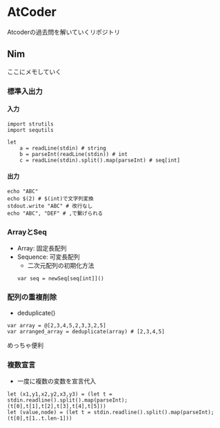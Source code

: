 # AtCoder
Atcoderの過去問を解いていくリポジトリ

## Nim
ここにメモしていく

### 標準入出力
#### 入力
```
import strutils
import sequtils

let 
    a = readLine(stdin) # string
    b = parseInt(readLine(stdin)) # int
    c = readLine(stdin).split().map(parseInt) # seq[int]
```

#### 出力
```
echo "ABC"
echo $(2) # $(int)で文字列変換
stdout.write "ABC" # 改行なし
echo "ABC", "DEF" # ,で繋げられる
```

### ArrayとSeq
- Array: 固定長配列
- Sequence: 可変長配列
    - 二次元配列の初期化方法
     ```
     var seq = newSeq[seq[int]]()
     ```

### 配列の重複削除
- deduplicate()

```
var array = @[2,3,4,5,2,3,3,2,5]
var arranged_array = deduplicate(array) # [2,3,4,5]
```

めっちゃ便利

### 複数宣言
- 一度に複数の変数を宣言代入

```
let (x1,y1,x2,y2,x3,y3) = (let t = stdin.readline().split().map(parseInt);(t[0],t[1],t[2],t[3],t[4],t[5]))
let (value,node) = (let t = stdin.readline().split().map(parseInt);(t[0],t[1..t.len-1]))
```